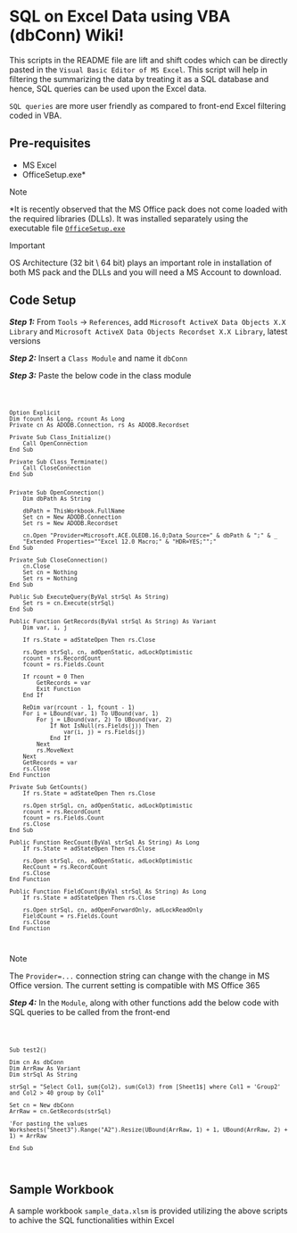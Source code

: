 # SQL on Excel Data using VBA (dbConn) Wiki!

This scripts in the README file are lift and shift codes which can be directly pasted in the `Visual Basic Editor of MS Excel`. This script will help in filtering the summarizing the data by treating it as a SQL database and hence, SQL queries can be used upon the Excel data.

`SQL queries` are more user friendly as compared to front-end Excel filtering coded in VBA.

## Pre-requisites

- MS Excel
- OfficeSetup.exe*

> [!NOTE]
> *It is recently observed that the MS Office pack does not come loaded with the required libraries (DLLs). It was installed separately using the executable file [`OfficeSetup.exe`](https://c2rsetup.officeapps.live.com/c2r/download.aspx?ProductreleaseID=AccessRuntimeRetail&language=en-us&platform=x64)

> [!IMPORTANT]
> OS Architecture (32 bit \ 64 bit) plays an important role in installation of both MS pack and the DLLs and you will need a MS Account to download.


## Code Setup

<b><i>Step 1:</b></i> From `Tools` -> `References`, add `Microsoft ActiveX Data Objects X.X Library` and `Microsoft ActiveX Data Objects Recordset X.X Library`, latest versions


<b><i>Step 2:</b></i> Insert a `Class Module` and name it `dbConn`

<b><i>Step 3:</b></i> Paste the below code in the class module

<code>

    Option Explicit
    Dim fcount As Long, rcount As Long
    Private cn As ADODB.Connection, rs As ADODB.Recordset

    Private Sub Class_Initialize()
        Call OpenConnection
    End Sub

    Private Sub Class_Terminate()
        Call CloseConnection
    End Sub


    Private Sub OpenConnection()
        Dim dbPath As String

        dbPath = ThisWorkbook.FullName
        Set cn = New ADODB.Connection
        Set rs = New ADODB.Recordset
        
        cn.Open "Provider=Microsoft.ACE.OLEDB.16.0;Data Source=" & dbPath & ";" & _
        "Extended Properties=""Excel 12.0 Macro;" & "HDR=YES;"";"
    End Sub

    Private Sub CloseConnection()
        cn.Close
        Set cn = Nothing
        Set rs = Nothing
    End Sub

    Public Sub ExecuteQuery(ByVal strSql As String)
        Set rs = cn.Execute(strSql)
    End Sub

    Public Function GetRecords(ByVal strSql As String) As Variant
        Dim var, i, j
        
        If rs.State = adStateOpen Then rs.Close
        
        rs.Open strSql, cn, adOpenStatic, adLockOptimistic
        rcount = rs.RecordCount
        fcount = rs.Fields.Count
        
        If rcount = 0 Then
            GetRecords = var
            Exit Function
        End If
        
        ReDim var(rcount - 1, fcount - 1)
        For i = LBound(var, 1) To UBound(var, 1)
            For j = LBound(var, 2) To UBound(var, 2)
                If Not IsNull(rs.Fields(j)) Then
                    var(i, j) = rs.Fields(j)
                End If
            Next
            rs.MoveNext
        Next
        GetRecords = var
        rs.Close
    End Function

    Private Sub GetCounts()
        If rs.State = adStateOpen Then rs.Close
        
        rs.Open strSql, cn, adOpenStatic, adLockOptimistic
        rcount = rs.RecordCount
        fcount = rs.Fields.Count
        rs.Close
    End Sub

    Public Function RecCount(ByVal strSql As String) As Long
        If rs.State = adStateOpen Then rs.Close
        
        rs.Open strSql, cn, adOpenStatic, adLockOptimistic
        RecCount = rs.RecordCount
        rs.Close
    End Function

    Public Function FieldCount(ByVal strSql As String) As Long
        If rs.State = adStateOpen Then rs.Close
        
        rs.Open strSql, cn, adOpenForwardOnly, adLockReadOnly
        FieldCount = rs.Fields.Count
        rs.Close
    End Function

</code>

>[!NOTE]
> The `Provider=...` connection string can change with the change in MS Office version. The current setting is compatible with MS Office 365

<b><i>Step 4:</b></i> In the `Module`, along with other functions add the below code with SQL queries to be called from the front-end


<code>

    Sub test2()

    Dim cn As dbConn
    Dim ArrRaw As Variant
    Dim strSql As String

    strSql = "Select Col1, sum(Col2), sum(Col3) from [Sheet1$] where Col1 = 'Group2' and Col2 > 40 group by Col1"

    Set cn = New dbConn
    ArrRaw = cn.GetRecords(strSql)

    'For pasting the values
    Worksheets("Sheet3").Range("A2").Resize(UBound(ArrRaw, 1) + 1, UBound(ArrRaw, 2) + 1) = ArrRaw

    End Sub

</code>

## Sample Workbook

A sample workbook `sample_data.xlsm` is provided utilizing the above scripts to achive the SQL functionalities within Excel
